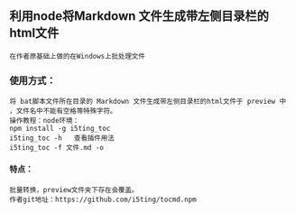 ## 利用node将Markdown 文件生成带左侧目录栏的 html文件
	在作者原基础上做的在Windows上批处理文件
        
### 使用方式：
	将 bat脚本文件所在目录的 Markdown 文件生成带左侧目录栏的html文件于 preview 中 ，文件名中不能有空格等特殊字符。
	操作教程：node环境：
	npm install -g i5ting_toc
	i5ting_toc -h   查看插件用法
	i5ting_toc -f 文件.md -o
        
#### 特点：
	批量转换，preview文件夹下存在会覆盖。
	作者git地址：https://github.com/i5ting/tocmd.npm
